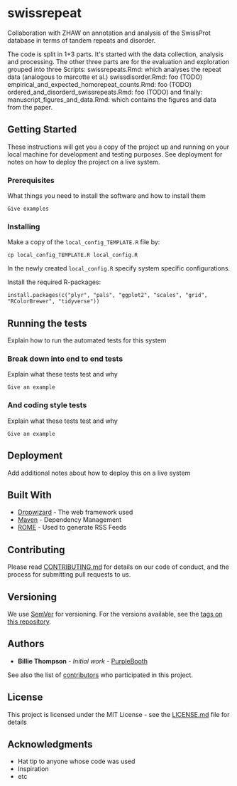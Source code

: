 # swissrepeat
Collaboration with ZHAW on annotation and analysis of the SwissProt database in terms of tandem repeats and disorder.

The code is split in 1+3 parts.
It's started with the data collection, analysis and processing.
The other three parts are for the evaluation and exploration grouped into three Scripts:
swissrepeats.Rmd: which analyses the repeat data (analogous to marcotte et al.)
swissdisorder.Rmd: foo (TODO)
empirical_and_expected_homorepeat_counts.Rmd: foo (TODO)
ordered_and_disorderd_swissrepeats.Rmd: foo (TODO)
and finally:
manuscript_figures_and_data.Rmd: which contains the figures and data from the paper.

## Getting Started

These instructions will get you a copy of the project up and running on your local machine for development and testing purposes. See deployment for notes on how to deploy the project on a live system.

### Prerequisites

What things you need to install the software and how to install them

```
Give examples
```

### Installing
Make a copy of the ```local_config_TEMPLATE.R``` file by:
```
cp local_config_TEMPLATE.R local_config.R
```
In the newly created ```local_config.R``` specify system specific configurations.

Install the required R-packages:
```
install.packages(c("plyr", "pals", "ggplot2", "scales", "grid", "RColorBrewer", "tidyverse"))
```

## Running the tests

Explain how to run the automated tests for this system

### Break down into end to end tests

Explain what these tests test and why

```
Give an example
```

### And coding style tests

Explain what these tests test and why

```
Give an example
```

## Deployment

Add additional notes about how to deploy this on a live system

## Built With

* [Dropwizard](http://www.dropwizard.io/1.0.2/docs/) - The web framework used
* [Maven](https://maven.apache.org/) - Dependency Management
* [ROME](https://rometools.github.io/rome/) - Used to generate RSS Feeds

## Contributing

Please read [CONTRIBUTING.md](https://gist.github.com/PurpleBooth/b24679402957c63ec426) for details on our code of conduct, and the process for submitting pull requests to us.

## Versioning

We use [SemVer](http://semver.org/) for versioning. For the versions available, see the [tags on this repository](https://github.com/your/project/tags). 

## Authors

* **Billie Thompson** - *Initial work* - [PurpleBooth](https://github.com/PurpleBooth)

See also the list of [contributors](https://github.com/your/project/contributors) who participated in this project.

## License

This project is licensed under the MIT License - see the [LICENSE.md](LICENSE.md) file for details

## Acknowledgments

* Hat tip to anyone whose code was used
* Inspiration
* etc
